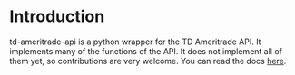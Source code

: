 # Introduction

td-ameritrade-api is a python wrapper for the TD Ameritrade API. It implements many of the functions of the API. It does not implement all of them yet, so contributions are very welcome. You can read the docs [here](https://jacobvm04.gitbook.io/td-ameritrade-api/).

